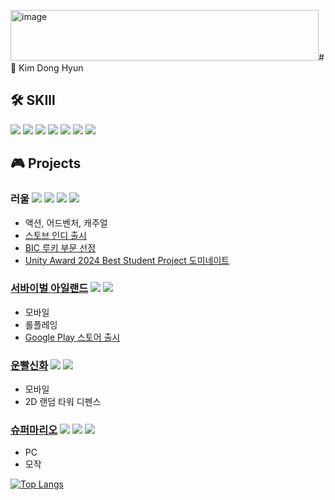<img width="493" height="81" alt="image" src="https://github.com/user-attachments/assets/f208bbc1-09b1-4f19-af8f-08c2721075fe" /># 🧩 Kim Dong Hyun

## 🛠️ SKIll
<img src="https://img.shields.io/badge/C%23-80247B?style=flat-square&logo=csharp&logoColor=white"/> <img src="https://img.shields.io/badge/Unity-000000?style=flat-square&logo=unity&logoColor=white"/> 
<img src="https://img.shields.io/badge/ImGUI-005E9D?style=flat-square&logo=ImGUI&logoColor=white"/> 
<img src="https://img.shields.io/badge/C++-80247B?style=flat-square&logo=csharp&logoColor=white"/> <img src="https://img.shields.io/badge/SFML-000000?style=flat-square&logo=unity&logoColor=white"/> 
<img src="https://img.shields.io/badge/DirectX11-005E9D?style=flat-square&logo=DirectX11&logoColor=white"/> <img src="https://img.shields.io/badge/HLSL-005E9D?style=flat-square&logo=HLSL&logoColor=white"/>
## 🎮 Projects

### 러울 <img src="https://img.shields.io/badge/C%23-80247B?style=flat-square&logo=csharp&logoColor=white"/> <img src="https://img.shields.io/badge/Unity-000000?style=flat-square&logo=unity&logoColor=white"/> <img src="https://img.shields.io/badge/Odin-000000?style=flat-square&logo=Odin&logoColor=white"/> <img src="https://img.shields.io/badge/DoTween-000000?style=flat-square&logo=DoTween&logoColor=white"/>
- 액션, 어드벤처, 캐주얼
- [스토브 인디 출시](https://store.onstove.com/ko/games/2616)
- [BIC 루키 부문 선정](https://www.bicfest.org/curation/archiving?sw=%EB%9F%AC%EC%9A%B8&showYear%5B%5D=2023&gubun%5B%5D=%EB%A3%A8%ED%82%A4%EB%B6%80%EB%AC%B8)
- [Unity Award 2024 Best Student Project 도미네이트](https://unity.com/kr/awards#:~:text=Rauol%20%7C%20GameHighHouse)

### [서바이벌 아일랜드](https://github.com/KDH1213/SurvivalProject)  <img src="https://img.shields.io/badge/C%23-80247B?style=flat-square&logo=csharp&logoColor=white"/> <img src="https://img.shields.io/badge/Unity-000000?style=flat-square&logo=unity&logoColor=white"/>
- 모바일
- 롤플레잉
- [Google Play 스토어 출시](https://play.google.com/store/apps/details?id=com.Kyungil.SurvivalProject)

### [운빨신화](https://github.com/KDH1213/UnityMiniProject)  <img src="https://img.shields.io/badge/C%23-80247B?style=flat-square&logo=csharp&logoColor=white"/> <img src="https://img.shields.io/badge/Unity-000000?style=flat-square&logo=unity&logoColor=white"/>
- 모바일
- 2D 랜덤 타워 디펜스

### [슈퍼마리오](https://github.com/KDH1213/SFMLProject)  <img src="https://img.shields.io/badge/C++-80247B?style=flat-square&logo=csharp&logoColor=white"/> <img src="https://img.shields.io/badge/SFML-000000?style=flat-square&logo=unity&logoColor=white"/> <img src="https://img.shields.io/badge/ImGUI-005E9D?style=flat-square&logo=easytutorial&logoColor=white"/>


- PC
- 모작

[![Top Langs](https://github-readme-stats.vercel.app/api/top-langs/?username=KDH1213)](https://github.com/KDH1213/github-readme-stats)
